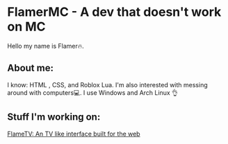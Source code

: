 # FlamerMC - A dev that doesn't work on MC
Hello my name is Flamer🔥.
## About me:
I know: HTML , CSS, and Roblox Lua. I'm also interested with messing around with computers💻. I use Windows and Arch Linux 👌
## Stuff I'm working on:
[FlameTV: An TV like interface built for the web](https://github.com/FlamerMC/flame-tv-eletron/blob/main/README.md)
